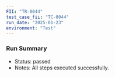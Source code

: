```yaml
---
FII: "TR-0044"
test_case_fii: "TC-0044"
run_date: "2025-01-23"
environment: "Test"
---
```


### Run Summary
- Status: passed
- Notes: All steps executed successfully.
